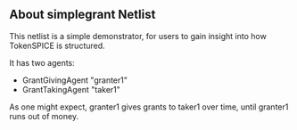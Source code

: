 ## About simplegrant Netlist

This netlist is a simple demonstrator, for users to gain insight into how TokenSPICE is structured.

It has two agents:

- GrantGivingAgent "granter1"
- GrantTakingAgent "taker1"

As one might expect, granter1 gives grants to taker1 over time, until granter1 runs out of money.